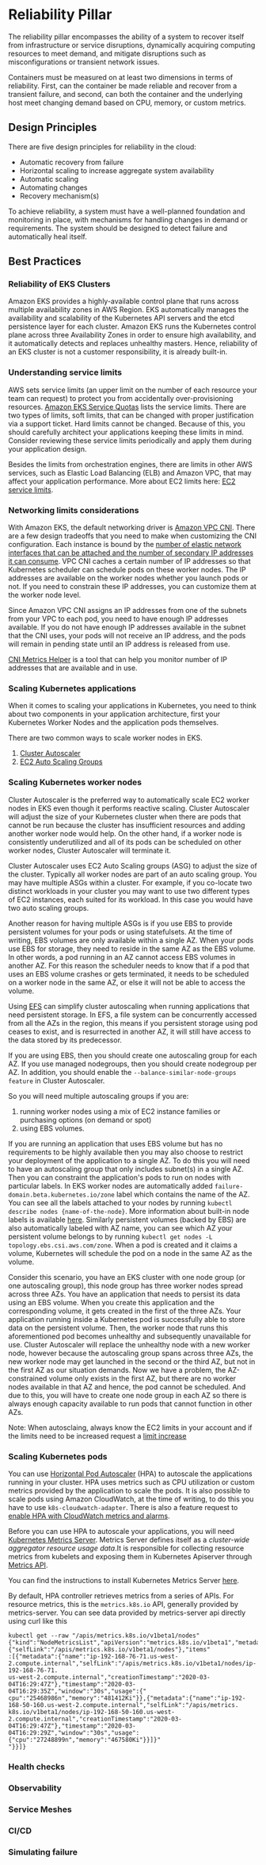 # Reliability Pillar

The reliability pillar encompasses the ability of a system to recover itself from infrastructure or service disruptions, dynamically acquiring computing resources to meet demand, and mitigate disruptions such as misconfigurations or transient network issues.

Containers must be measured on at least two dimensions in terms of reliability. First, can the container be made reliable and recover from a transient failure, and second, can both the container and the underlying host meet changing demand based on CPU, memory, or custom metrics.

## Design Principles

There are five design principles for reliability in the cloud:

* Automatic recovery from failure
* Horizontal scaling to increase aggregate system availability
* Automatic scaling
* Automating changes
* Recovery mechanism(s)

To achieve reliability, a system must have a well-planned foundation and monitoring in place, with mechanisms for handling changes in demand or requirements. The system should be designed to detect failure and automatically heal itself.

## Best Practices
### Reliability of EKS Clusters
Amazon EKS provides a highly-available control plane that runs across multiple availability zones in AWS Region. EKS automatically manages the availability and scalability of the Kubernetes API servers and the etcd persistence layer for each cluster. Amazon EKS runs the Kubernetes control plane across three Availability Zones in order to ensure high availability, and it automatically detects and replaces unhealthy masters. Hence, reliability of an EKS cluster is not a customer
responsibility, it is already built-in.

### Understanding service limits
AWS sets service limits (an upper limit on the number of each resource your team can request) to protect you from accidentally over-provisioning resources. [Amazon EKS Service Quotas](https://docs.aws.amazon.com/eks/latest/userguide/service-quotas.html) lists the service limits. There are two types of limits, soft limits, that can be changed with proper justification via a support ticket. Hard limits cannot be changed. Because of this, you should carefully architect your applications
keeping these limits in mind. Consider reviewing these service limits periodically and apply them during your application design. 

Besides the limits from orchestration engines, there are limits in other AWS services, such as Elastic Load Balancing (ELB) and Amazon VPC, that may affect your application performance.
More about EC2 limits here: [EC2 service limits](https://docs.aws.amazon.com/AWSEC2/latest/UserGuide/ec2-resource-limits.html). 

### Networking limits considerations
With Amazon EKS, the default networking driver is [Amazon VPC CNI](https://github.com/aws/amazon-vpc-cni-k8s). There are a few design tradeoffs that you need to make when customizing the CNI configuration. Each instance is bound by the [number of elastic network interfaces that can be attached and the number of secondary IP addresses it can consume](https://docs.aws.amazon.com/AWSEC2/latest/UserGuide/using-eni.html). VPC CNI caches a certain number of IP addresses so that Kubernetes scheduler can schedule pods on these worker nodes. The IP addresses are available on the worker nodes whether you launch pods or not. If you need to constrain these IP addresses, you can customize them at the worker node level.

Since Amazon VPC CNI assigns an IP addresses from one of the subnets from your VPC to each pod, you need to have enough IP addresses available. If you do not have enough IP addresses available in the subnet that the CNI uses, your pods will not receive an IP address, and the pods will remain in pending state until an IP address is released from use. 

[CNI Metrics Helper](https://docs.aws.amazon.com/eks/latest/userguide/cni-metrics-helper.html) is a tool that can help you monitor number of IP addresses that are available and in use. 

### Scaling Kubernetes applications
When it comes to scaling your applications in Kubernetes, you need to think about two components in your application architecture, first your Kubernetes Worker Nodes and the application pods themselves.

There are two common ways to scale worker nodes in EKS. 

1. [Cluster Autoscaler](https://github.com/kubernetes/autoscaler/blob/master/cluster-autoscaler/cloudprovider/aws/README.md) 
2. [EC2 Auto Scaling Groups](https://docs.aws.amazon.com/autoscaling/ec2/userguide/AutoScalingGroup.html)


### Scaling Kubernetes worker nodes
Cluster Autoscaler is the preferred way to automatically scale EC2 worker nodes in EKS even though it performs reactive scaling. Cluster Autoscaler will adjust the size of your Kubernetes cluster when there are pods that cannot be run because the cluster has insufficient resources and adding another worker node would help. On the other hand, if a worker node is consistently underutilized and all of its pods can be scheduled on other worker nodes, Cluster Autoscaler will terminate
it. 

Cluster Autoscaler uses EC2 Auto Scaling groups (ASG) to adjust the size of the cluster. Typically all worker nodes are part of an auto scaling group. You may have multiple ASGs within a cluster. For example, if you co-locate two distinct workloads in your cluster you may want to use two different types of EC2 instances, each suited for its workload. In this case you would have two auto scaling groups.

Another reason for having multiple ASGs is if you use EBS to provide persistent
volumes for your pods or using statefulsets. At the time of writing, EBS volumes are only available within a single AZ. When your pods use EBS for storage, they need to reside in the same AZ as the EBS volume. In other words, a pod running in an AZ cannot access EBS volumes in another AZ. For this reason the scheduler needs to know that if a pod that uses an EBS volume crashes or gets terminated, it needs to be scheduled on a worker node in the same AZ, or else it will not be able to
access the volume. 

Using [EFS](https://github.com/kubernetes-sigs/aws-efs-csi-driver) can simplify cluster autoscaling when running applications that need persistent storage. In EFS, a file system can be concurrently accessed from all the AZs in the region, this means if you persistent storage using pod ceases to exist, and is resurrected in another AZ, it will still have access to the data stored by its predecessor.

If you are using EBS, then you should create one autoscaling group for each AZ. If you use managed nodegroups, then you should create nodegroup per AZ. In addition, you should enable the `--balance-similar-node-groups feature` in Cluster Autoscaler.

So you will need multiple autoscaling groups if you are:

1. running worker nodes using a mix of EC2 instance families or purchasing options (on demand or spot)
2. using EBS volumes.

If you are running an application that uses EBS volume but has no requirements to be highly available then you may also choose to restrict your deployment of the application to a single AZ. To do this you will need to have an autoscaling group that only includes subnet(s) in a single AZ. Then you can constraint the application's pods to run on nodes with particular labels. In EKS worker nodes are automatically added `failure-domain.beta.kubernetes.io/zone` label which contains the name of the AZ. You can see all the labels attached to your nodes by running `kubectl describe nodes {name-of-the-node}`. More information about built-in node labels is available [here](https://kubernetes.io/docs/concepts/configuration/assign-pod-node/#built-in-node-labels). Similarly persistent volumes (backed by EBS) are also automatically labeled with AZ name, you can see which AZ your persistent volume belongs to by running `kubectl get nodes -L topology.ebs.csi.aws.com/zone`. When a pod is created and it claims a volume, Kubernetes will schedule the pod on a node in the same AZ as the volume. 

Consider this scenario, you have an EKS cluster with one node group (or one autoscaling group), this node group has three worker nodes spread across three AZs. You have an application that needs to persist its data using an EBS volume. When you create this application and the corresponding volume, it gets created in the first of the three AZs. Your application running inside a Kubernetes pod is successfully able to store data on the persistent volume. Then, the worker node that runs this aforementioned pod becomes unhealthy and subsequently unavailable for use. Cluster Autoscaler will replace the unhealthy node with a new worker node, however because the autoscaling group spans across three AZs, the new worker node may get launched in the second or the third AZ, but not in the first AZ as our situation demands. Now we have a problem, the AZ-constrained volume only exists in the first AZ, but there are no worker nodes available in that AZ and hence, the pod cannot be scheduled. And due to this, you will have to create one node group in each AZ so there is always enough capacity available to run pods that cannot function in other AZs. 


Note:
When autosclaing, always know the EC2 limits in your account and if the limits need to be increased request a [limit increase](https://docs.aws.amazon.com/AWSEC2/latest/UserGuide/ec2-resource-limits.html)


### Scaling Kubernetes pods
You can use [Horizontal Pod Autoscaler](https://kubernetes.io/docs/tasks/run-application/horizontal-pod-autoscale/) (HPA) to autoscale the applications running in your cluster. HPA uses metrics such as CPU utilization or custom metrics provided by the application to scale the pods. It is also possible to scale pods using Amazon CloudWatch, at the time of writing, to do this you have to use `k8s-cloudwatch-adapter`. There is also a feature request to [enable HPA with CloudWatch
metrics and alarms](https://github.com/aws/containers-roadmap/issues/120). 

Before you can use HPA to autoscale your applications, you will need [Kubernetes Metrics Server](https://github.com/kubernetes-sigs/metrics-server). Metrics Server defines itself as a *cluster-wide aggregator resource usage data*.It is responsible for collecting resource metrics from kubelets and exposing them in Kubernetes Apiserver through [Metrics API](https://github.com/kubernetes/metrics). 

You can find the instructions to install Kubernetes Metrics Server [here](https://docs.aws.amazon.com/eks/latest/userguide/metrics-server.html).

By default, HPA controller retrieves metrics from a series of APIs. For resource metrics, this is the `metrics.k8s.io` API, generally provided by metrics-server. You can see data provided by metrics-server api directly using curl like this 

```
kubectl get --raw "/apis/metrics.k8s.io/v1beta1/nodes"       
{"kind":"NodeMetricsList","apiVersion":"metrics.k8s.io/v1beta1","metadata":{"selfLink":"/apis/metrics.k8s.io/v1beta1/nodes"},"items"
:[{"metadata":{"name":"ip-192-168-76-71.us-west-2.compute.internal","selfLink":"/apis/metrics.k8s.io/v1beta1/nodes/ip-192-168-76-71.
us-west-2.compute.internal","creationTimestamp":"2020-03-04T16:29:47Z"},"timestamp":"2020-03-04T16:29:35Z","window":"30s","usage":{"
cpu":"25468986n","memory":"481412Ki"}},{"metadata":{"name":"ip-192-168-50-160.us-west-2.compute.internal","selfLink":"/apis/metrics.
k8s.io/v1beta1/nodes/ip-192-168-50-160.us-west-2.compute.internal","creationTimestamp":"2020-03-04T16:29:47Z"},"timestamp":"2020-03-
04T16:29:29Z","window":"30s","usage":{"cpu":"27248899n","memory":"467580Ki"}}]}"
"}}]}
```


### Health checks

### Observability 

### Service Meshes

### CI/CD

### Simulating failure

